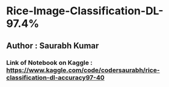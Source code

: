 # Rice-Image-Classification-DL-97.4%
## Author  : Saurabh Kumar

###  Link of Notebook on Kaggle : https://www.kaggle.com/code/codersaurabh/rice-classification-dl-accuracy97-40
